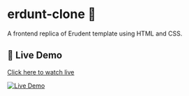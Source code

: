 # erdunt-clone 🎥

A frontend replica of Erudent template using HTML and CSS.

## 🚀 Live Demo
[Click here to watch live](https://vishal-devloper.github.io/erdunt-clone/)

[![Live Demo](https://img.shields.io/badge/View-Live--Site-green)](https://vishal-devloper.github.io/erdunt-clone/)
